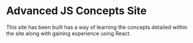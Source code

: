 # Advanced JS Concepts Site

This site has been built has a way of learning the concepts detailed within the site along with gaining experience using React.
